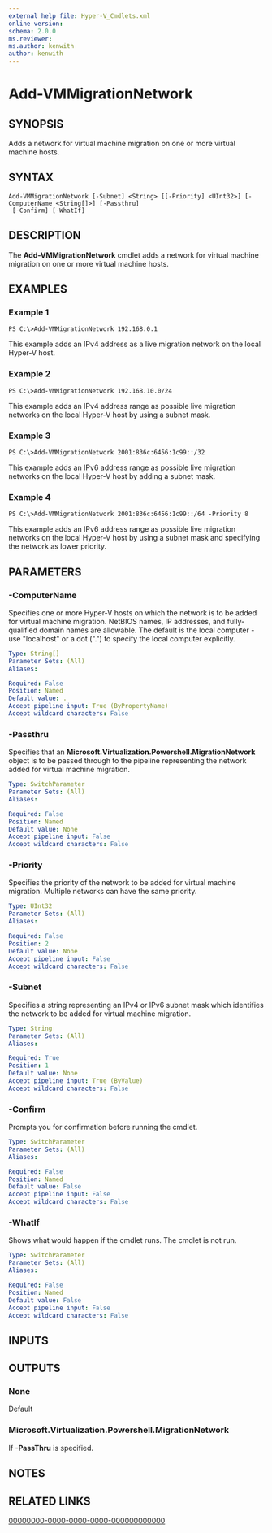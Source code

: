 ```yaml
---
external help file: Hyper-V_Cmdlets.xml
online version: 
schema: 2.0.0
ms.reviewer:
ms.author: kenwith
author: kenwith
---
```


# Add-VMMigrationNetwork

## SYNOPSIS
Adds a network for virtual machine migration on one or more virtual machine hosts.

## SYNTAX

```
Add-VMMigrationNetwork [-Subnet] <String> [[-Priority] <UInt32>] [-ComputerName <String[]>] [-Passthru]
 [-Confirm] [-WhatIf]
```

## DESCRIPTION
The **Add-VMMigrationNetwork** cmdlet adds a network for virtual machine migration on one or more virtual machine hosts.

## EXAMPLES

### Example 1
```
PS C:\>Add-VMMigrationNetwork 192.168.0.1
```

This example adds an IPv4 address as a live migration network on the local Hyper-V host.

### Example 2
```
PS C:\>Add-VMMigrationNetwork 192.168.10.0/24
```

This example adds an IPv4 address range as possible live migration networks on the local Hyper-V host by using a subnet mask.

### Example 3
```
PS C:\>Add-VMMigrationNetwork 2001:836c:6456:1c99::/32
```

This example adds an IPv6 address range as possible live migration networks on the local Hyper-V host by adding a subnet mask.

### Example 4
```
PS C:\>Add-VMMigrationNetwork 2001:836c:6456:1c99::/64 -Priority 8
```

This example adds an IPv6 address range as possible live migration networks on the local Hyper-V host by using a subnet mask and specifying the network as lower priority.

## PARAMETERS

### -ComputerName
Specifies one or more Hyper-V hosts on which the network is to be added for virtual machine migration.
NetBIOS names, IP addresses, and fully-qualified domain names are allowable.
The default is the local computer - use "localhost" or a dot (".") to specify the local computer explicitly.

```yaml
Type: String[]
Parameter Sets: (All)
Aliases: 

Required: False
Position: Named
Default value: .
Accept pipeline input: True (ByPropertyName)
Accept wildcard characters: False
```

### -Passthru
Specifies that an **Microsoft.Virtualization.Powershell.MigrationNetwork** object is to be passed through to the pipeline representing the network added for virtual machine migration.

```yaml
Type: SwitchParameter
Parameter Sets: (All)
Aliases: 

Required: False
Position: Named
Default value: None
Accept pipeline input: False
Accept wildcard characters: False
```

### -Priority
Specifies the priority of the network to be added for virtual machine migration.
Multiple networks can have the same priority.

```yaml
Type: UInt32
Parameter Sets: (All)
Aliases: 

Required: False
Position: 2
Default value: None
Accept pipeline input: False
Accept wildcard characters: False
```

### -Subnet
Specifies a string representing an IPv4 or IPv6 subnet mask which identifies the network to be added for virtual machine migration.

```yaml
Type: String
Parameter Sets: (All)
Aliases: 

Required: True
Position: 1
Default value: None
Accept pipeline input: True (ByValue)
Accept wildcard characters: False
```

### -Confirm
Prompts you for confirmation before running the cmdlet.

```yaml
Type: SwitchParameter
Parameter Sets: (All)
Aliases: 

Required: False
Position: Named
Default value: False
Accept pipeline input: False
Accept wildcard characters: False
```

### -WhatIf
Shows what would happen if the cmdlet runs.
The cmdlet is not run.

```yaml
Type: SwitchParameter
Parameter Sets: (All)
Aliases: 

Required: False
Position: Named
Default value: False
Accept pipeline input: False
Accept wildcard characters: False
```

## INPUTS

## OUTPUTS

### None
Default

### Microsoft.Virtualization.Powershell.MigrationNetwork
If **-PassThru** is specified.

## NOTES

## RELATED LINKS

[00000000-0000-0000-0000-000000000000](00000000-0000-0000-0000-000000000000)

